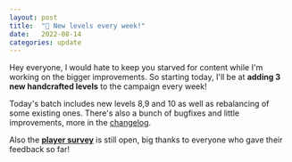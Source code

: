 ```yaml
---
layout: post
title:  "🧭 New levels every week!"
date:   2022-08-14
categories: update
---
```


Hey everyone, I would hate to keep you starved for content while
I'm working on the bigger improvements. So starting today, I'll be
at **adding 3 new handcrafted levels** to the campaign every week!

Today's batch includes new levels 8,9 and 10 as well as rebalancing of some existing ones. There's also a bunch of bugfixes and little improvements, more in the [changelog](/changelog). 

Also the <b><a href="https://docs.google.com/forms/d/e/1FAIpQLSce99wG3nUVDI5WbqqvLCXgBGUVFJolhqvTwJOWmyWDDjoTNg/viewform?usp=sf_link">player survey</a></b> is still open,
big thanks to everyone who gave their feedback so far!
